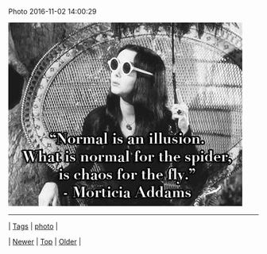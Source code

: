 <!--
title: Photo 2016-11-02 14
date: 2020-06-28T15:27:00.134Z
tags: photo
-->


Photo 2016-11-02 14:00:29

![](152641780560-0.jpg)

<!--BOTTOM-POST-NAVIGATION-->
---

| [Tags](tags.md) | [photo](tag-photo.md) |

| [Newer](152635827035.md) | [Top](index.md) | [Older](152650220550.md) |